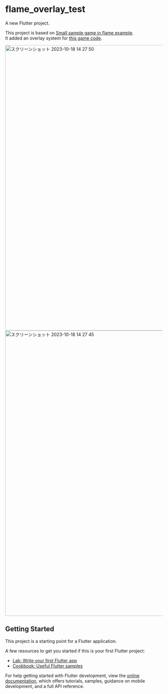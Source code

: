 # flame_overlay_test

A new Flutter project.

This project is based on [Small sample game in flame example](https://github.com/flame-engine/flame/tree/main/packages/flame/example).  
It added an overlay system for [this game code](https://codelabs.developers.google.com/codelabs/flutter-flame-game?hl=ja#9).

<img width="912" alt="スクリーンショット 2023-10-18 14 27 50" src="https://github.com/uchidama/flame_overlay_test/assets/4179814/8f771579-e3d6-40e3-b6b1-aea89f9fba8b">

<img width="912" alt="スクリーンショット 2023-10-18 14 27 45" src="https://github.com/uchidama/flame_overlay_test/assets/4179814/80d2f966-fe0f-46de-8b69-d57ae0210ad9">

## Getting Started

This project is a starting point for a Flutter application.

A few resources to get you started if this is your first Flutter project:

- [Lab: Write your first Flutter app](https://docs.flutter.dev/get-started/codelab)
- [Cookbook: Useful Flutter samples](https://docs.flutter.dev/cookbook)

For help getting started with Flutter development, view the
[online documentation](https://docs.flutter.dev/), which offers tutorials,
samples, guidance on mobile development, and a full API reference.
